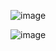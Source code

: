 ![image](https://github.com/user-attachments/assets/4bf345d6-81c3-4d8c-a339-aa343384f5f6)

![image](https://github.com/user-attachments/assets/9d8bf543-9750-41f4-9c93-3336609d27c1)
